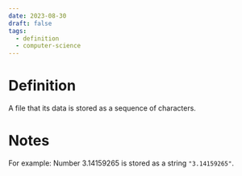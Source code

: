 ```yaml
---
date: 2023-08-30
draft: false
tags:
  - definition
  - computer-science
---
```


# Definition

A file that its data is stored as a sequence of characters.

# Notes

For example:
Number 3.14159265 is stored as a string `"3.14159265"`.